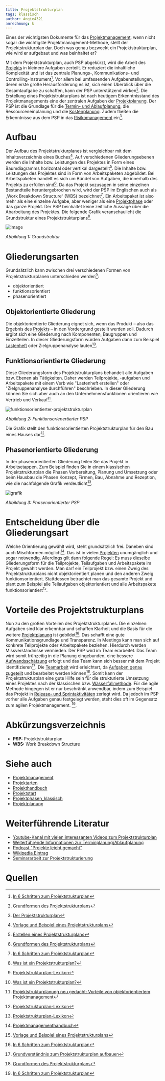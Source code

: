```yaml
---
title: Projektstrukturplan
tags: klassisch
author: Angie4321
anrechnung: k 
---
```


Eines der wichtigsten Dokumente für das [Projektmanagement](Projektmanagement.md), wenn nicht sogar die wichtigste Projektmanagement-Methode, stellt der Projektstrukturplan dar. Doch was genau bezweckt ein Projektstrukturplan, wie wird er aufgebaut und was beinhaltet er?

Mit dem Projektstrukturplan, auch PSP abgekürzt, wird die Arbeit des [Projekts](Projekt.md) in kleinere Aufgaben zerteilt. Er reduziert die inhaltliche Komplexität und ist das zentrale Planungs-, Kommunikations- und Controlling-Instrument[^1]. Vor allem bei umfassenden Aufgabenstellungen, deren erste große Herausforderung es ist, sich einen Überblick über die Gesamtaufgabe zu schaffen, kann der PSP unterstützend wirken[^4]. Die Erstellung eines Projektstrukturplans ist nach heutigem Erkenntnisstand des Projektmanagements eine der zentralen Aufgaben der [Projektplanung](Projektplanung.md). Der PSP ist die Grundlage für die [Termin- und Ablaufplanung](Projektplanung.md), die Ressourceneinplanung und die [Kostenplanung](Kostenplanung.md). Zudem fließen die Erkenntnisse aus dem PSP in das [Risikomanagement](Risikomanagement.md) ein[^9]. 

# Aufbau
Der Aufbau des Projektstrukturplanes ist vergleichbar mit dem Inhaltsverzeichnis eines Buches[^7]. Auf verschiedenen Gliederungsebenen werden die Inhalte bzw. Leistungen des Projektes in Form eines Baumdiagramms horizontal oder vertikal dargestellt[^6]. Die Inhalte bzw. Leistungen des Projektes sind in Form von Arbeitspaketen abgebildet. Bei Arbeitspaketen handelt es sich um Bündel von Aufgaben, die innerhalb des Projekts zu erfüllen sind[^4]. Da das Projekt sozusagen in seine einzelnen Bestandteile heruntergebrochen wird, wird der PSP im Englischen auch als „Work Breakdown Structure“ (WBS) bezeichnet[^1]. Ein Arbeitspaket ist also mehr als eine einzelne Aufgabe, aber weniger als eine [Projektphase](Projektphasen_klassisch.md) oder das ganze Projekt. Der PSP beinhaltet keine zeitliche Aussage über die Abarbeitung des Projektes.
Die folgende Grafik veranschaulicht die Grundstruktur eines Projektstrukturplans[^10].

![image](https://user-images.githubusercontent.com/92889512/143291435-e333b103-8895-40be-a998-b7c31fa1c2d4.png)

_Abbildung 1: Grundstruktur_

# Gliederungsarten
Grundsätzlich kann zwischen drei verschiedenen Formen von Projektstrukturplänen unterschieden werden[^3]: 

* objektorientiert 
* funktionsorientiert 
* phasenorientiert

## Objektorientierte Gliederung

Die objektorientierte Gliederung eignet sich, wenn das Produkt – also das Ergebnis des [Projekts](Projekt.md) – in den Vordergrund gestellt werden soll. Dadurch ergibt sich eine Gliederung nach Komponenten, Baugruppen und Einzelteilen. In dieser Gliederungsform würden Aufgaben dann zum Beispiel [Lastenheft](Lastenheft.md) oder Zielgruppenanalyse lauten[^10].

## Funktionsorientierte Gliederung
Diese Gliederungsform des Projektstrukturplans behandelt alle Aufgaben bzw. Ebenen als Tätigkeiten. Daher werden Teilprojekte, -aufgaben und Arbeitspakete mit einem Verb wie "Lastenheft erstellen" oder "Zielgruppenanalyse durchführen" beschrieben. In dieser Gliederung können Sie sich aber auch an den Unternehmensfunktionen orientieren wie Vertrieb und Verkauf[^2].

![funktionsorientierter-projektstrukturplan](https://user-images.githubusercontent.com/92889512/143291782-a9846f29-fcc3-4292-b952-f5cce0bfc891.png)


_Abbildung 2: Funktionsorienertierter PSP_

Die Grafik stellt den funktionsorientierten Projektstrukturplan für den Bau eines Hauses dar[^3].

## Phasenorientierte Gliederung
In der phasenorientierten Gliederung teilen Sie das Projekt in Arbeitsetappen. Zum Beispiel finden Sie in einem klassischen Projektstrukturplan die Phasen Vorbereitung, Planung und Umsetzung oder beim Hausbau die Phasen Konzept, Firmen, Bau, Abnahme und Rezeption, wie die nachfolgende Grafik verdeutlicht[^3].

![grafik](https://user-images.githubusercontent.com/92889512/147134392-462a6ff6-5cac-4612-b361-5e572950b55a.png)

_Abbildung 3: Phasenorientierter PSP_

# Entscheidung über die Gliederungsart
Welche Orientierung gewählt wird, steht grundsätzlich frei. Daneben sind auch Mischformen möglich[^8]. Das ist in vielen [Projekten](Projekt.md) unumgänglich und sogar notwendig. Allerdings gilt dann folgende Regel: Es muss dieselbe Gliederungsform für die Teilprojekte, Teilaufgaben und Arbeitspakete im Projekt gewählt werden. Man darf ein Teilprojekt bzw. einen Zweig des Projektstrukturplans nicht objektorientiert planen und den anderen Zweig funktionsorientiert. Stattdessen betrachtet man das gesamte Projekt und plant zum Beispiel alle Teilaufgaben objektorientiert und alle Arbeitspakete funktionsorientiert[^7].

# Vorteile des Projektstrukturplans

Nun zu den großen Vorteilen des Projektstrukturplanes. Die einzelnen Aufgaben sind klar erkennbar und schaffen Klarheit und die Basis für die weitere [Projektplanung](Projektplanung.md) ist gebildet[^1]. Das schafft eine gute Kommunikationsgrundlage und Transparenz. In Meetings kann man sich auf konkrete Teilprojekte oder Arbeitspakete beziehen. Hierdurch werden Missverständnisse vermieden. Der PSP wird im Team erarbeitet. Das Team wird somit frühzeitig in die Planung eingebunden, eine bessere [Aufwandsschätzung](Aufwands_Kosten_Kontrolle.md) erfolgt und das Team kann sich besser mit dem Projekt identifizieren[^5]. Die [Teamarbeit](Teammanagement.md) wird erleichtert, da [Aufgaben genau zugeteilt](Aufgabenteilung.md) und bearbeitet werden können[^4]. Somit kann der Projektstrukturplan eine gute Hilfe sein für die strukturierte Umsetzung eines Projektes nach der klassischen bzw. [Wasserfallmethode](Wasserfall_Modell.md). Für die agile Methode hingegen ist er nur beschränkt anwendbar, indem zum Beispiel das Projekt in [Release- und Sprintaktivitäten](Sprint.md) zerlegt wird. Da jedoch im PSP vorher alle Aufgaben genau festgelegt werden, steht dies oft im Gegensatz zum agilen Projektmanagement. 
[^1].

# Abkürzungsverzeichnis
- __PSP:__ Projektstrukturplan
- __WBS:__ Work Breakdown Structure

# Siehe auch

* [Projektmanagement](Projektmanagement.md) 
* [Projektarten](Projektarten.md)
* [Projekthandbuch](Projekthandbuch.md)
* [Projektstart](Projektstart.md)
* [Projektphasen_klassisch](Projektphasen_klassisch.md)
* [Projektplanung](Projektplanung.md) 

# Weiterführende Literatur

* [Youtube-Kanal mit vielen interessanten Videos zum Projektstrukturplan](https://www.youtube.com/c/PMBackstage/videosWeiterfuehrende)
* [Weiterführende Informationen zur Terminplanung/Ablaufplanung](https://mediencommunity.de/system/files/wbts/projektmanagement/le03/12_einen_projektstukturplan_erstellen.html)
* [Podcast "Projekte leicht gemacht"](https://projekteleichtgemacht.podigee.io/9-der-projektstrukturplan-teil-1-nutzen-und-aufbau/embed?context=external">)
* [Wikipedia Eintrag](https://de.wikipedia.org/wiki/Projektstrukturplan)
* [Seminararbeit zur Projektstrukturierung](https://www.openpm.info/display/openPM/Seminararbeit+Projektstrukturierung)

# Quellen

[^1]: [In 6 Schritten zum Projektstrukturplan](https://dieprojektmanager.com/projektstrukturplan/)  
[^2]: [Projektstrukturplanung neu gedacht: Vorteile von objektorientiertem Projektmanagement](https://coman-software.com/projektstrukturplanung-neu-gedacht-vorteile-von-objektorientiertem-projektmanagement/?gclid=EAIaIQobChMIqbGvisiJ9AIVkuR3Ch2Y5wX2EAMYAyAAEgLeT_D_BwE)
[^3]: [Projektstrukturplan-Lexikon](https://www.workbreakdownstructure.com/de/)
[^4]: [Grundformen des Projektstrukturplans](https://www.microtool.de/wissen-online/was-ist-ein-projektstrukturplan/) 
[^5]: [Grundverständnis zum Projektstrukturplan aufbauen](https://projekte-leicht-gemacht.de/blog/projektmanagement/klassisch/projektplanung/projektstrukturplan/#podcast-player)
[^6]: [Erstellen eines Projektstrukturplans](https://mediencommunity.de/system/files/wbts/projektmanagement/le03/12_einen_projektstukturplan_erstellen.html)
[^7]: [Vorlage und Beispiel eines Projektstrukturplans](https://www.fritz.tips/projektstrukturplan-mit-vorlage-und-beispiel-5-13/)
[^8]: [Projektmanagementhandbuch](https://www.projektmanagementhandbuch.de/handbuch/projektplanung/projektstrukturplan/)
[^9]: [Der Projektstrukturplan](https://www.inloox.de/projektmanagement-glossar/projektstrukturplan/)
[^10]: [Was ist ein Projektstrukturplan?](https://erfolgreich-projekte-leiten.de/projektstrukturplan/)

